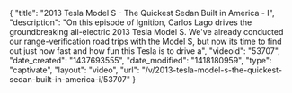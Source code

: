 {
    "title": "2013 Tesla Model S - The Quickest Sedan Built in America - I",
    "description": "On this episode of Ignition, Carlos Lago drives the groundbreaking all-electric 2013 Tesla Model S. We've already conducted our range-verification road trips with the Model S, but now its time to find out just how fast and how fun this Tesla is to drive a",
    "videoid": "53707",
    "date_created": "1437693555",
    "date_modified": "1418180959",
    "type": "captivate",
    "layout": "video",
    "url": "\/v\/2013-tesla-model-s-the-quickest-sedan-built-in-america-i\/53707"
}